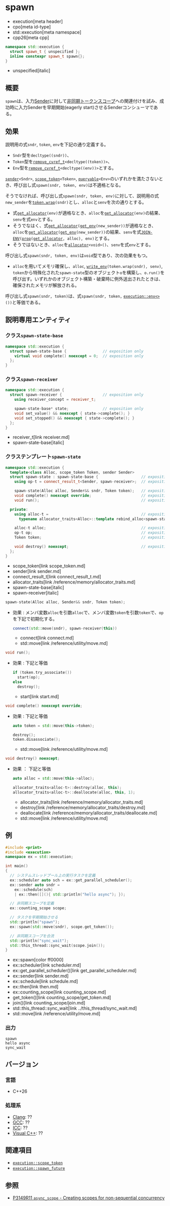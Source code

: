 # spawn
* execution[meta header]
* cpo[meta id-type]
* std::execution[meta namespace]
* cpp26[meta cpp]

```cpp
namespace std::execution {
  struct spawn_t { unspecified };
  inline constexpr spawn_t spawn{};
}
```
* unspecified[italic]

## 概要
`spawn`は、入力[Sender](sender.md)に対して[非同期トークンスコープ](scope_token.md)への関連付けを試み、成功時に入力Senderを早期開始(eagerly start)させるSenderコンシューマである。


## 効果
説明用の式`sndr`, `token`, `env`を下記の通り定義する。

- `Sndr`型を`decltype((sndr))`、
- `Token`型を[`remove_cvref_t`](/reference/type_traits/remove_cvref.md)`<decltype((token))>`、
- `Env`型を[`remove_cvref_t`](/reference/type_traits/remove_cvref.md)`<decltype((env))>`とする。

[`sender`](sender.md)`<Sndr>`, [`scope_token`](scope_token.md)`<Token>`, [`queryable`](../queryable.md)`<Env>`のいずれかを満たさないとき、呼び出し式`spawn(sndr, token, env)`は不適格となる。

そうでなければ、呼び出し式`spawn(sndr, token, env)`に対して、説明用の式`new_sender`を[`token.wrap`](scope_token.md)`(sndr)`とし、`alloc`と`senv`を次の通りとする。

- 式[`get_allocator`](../get_allocator.md)`(env)`が適格なとき、`alloc`を[`get_allocator`](../get_allocator.md)`(env)`の結果、`senv`を式`env`とする。
- そうでなはく、式[`get_allocator`](../get_allocator.md)`(`[`get_env`](get_env.md)`(new_sender))`が適格なとき、`alloc`を[`get_allocator`](../get_allocator.md)`(`[`get_env`](get_env.md)`(new_sender))`の結果、`senv`を式[`JOIN-ENV`](../queryable.md)`(`[`prop`](prop.md)`(`[`get_allocator`](../get_allocator.md)`, alloc), env)`とする。
- そうではないとき、`alloc`を[`allocator`](/reference/memory/allocator.md)`<void>()`、`senv`を式`env`とする。

呼び出し式`spawn(sndr, token, env)`は`void`型であり、次の効果をもつ。

- `alloc`を用いてメモリ確保し、`alloc`, [`write_env`](write_env.md)`(token.wrap(sndr), senv)`, `token`から特殊化された`spawn-state`型のオブジェクト`o`を構築し、`o.run()`を呼び出す。いずれかのオブジェクト構築・破棄時に例外送出されたときは、確保されたメモリが解放される。

呼び出し式`spawn(sndr, token)`は、式`spawn(sndr, token,` [`execution::env<>`](env.md)`())`と等価である。


## 説明専用エンティティ
### クラス`spawn-state-base`
```cpp
namespace std::execution {
  struct spawn-state-base {                // exposition only
    virtual void complete() noexcept = 0;  // exposition only
  };
}
```

### クラス`spawn-receiver`
```cpp
namespace std::execution {
  struct spawn-receiver {                  // exposition only
    using receiver_concept = receiver_t;

    spawn-state-base* state;               // exposition only
    void set_value() && noexcept { state->complete(); }
    void set_stopped() && noexcept { state->complete(); }
  };
}
```
* receiver_t[link receiver.md]
* spawn-state-base[italic]

### クラステンプレート`spawn-state`
```cpp
namespace std::execution {
  template<class Alloc, scope_token Token, sender Sender>
  struct spawn-state : spawn-state-base {                   // exposition only
    using op-t = connect_result_t<Sender, spawn-receiver>;  // exposition only

    spawn-state(Alloc alloc, Sender&& sndr, Token token);   // exposition only
    void complete() noexcept override;                      // exposition only
    void run();                                             // exposition only

  private:
    using alloc-t =                                         // exposition only
      typename allocator_traits<Alloc>::template rebind_alloc<spawn-state>;

    alloc-t alloc;                                          // exposition only
    op-t op;                                                // exposition only
    Token token;                                            // exposition only

    void destroy() noexcept;                                // exposition only
  };
}
```
* scope_token[link scope_token.md]
* sender[link sender.md]
* connect_result_t[link connect_result_t.md]
* allocator_traits[link /reference/memory/allocator_traits.md]
* spawn-state-base[italic]
* spawn-receiver[italic]

```cpp
spawn-state(Alloc alloc, Sender&& sndr, Token token);
```

- 効果 : メンバ変数`alloc`を引数`alloc`で、メンバ変数`token`を引数`token`で、`op`を下記で初期化する。

    ```cpp
    connect(std::move(sndr), spawn-receiver(this))
    ```
    * connect[link connect.md]
    * std::move[link /reference/utility/move.md]

```cpp
void run();
```

- 効果 : 下記と等価

    ```cpp
    if (token.try_associate())
      start(op);
    else
      destroy();
    ```
    * start[link start.md]

```cpp
void complete() noexcept override;
```

- 効果 : 下記と等価

    ```cpp
    auto token = std::move(this->token);

    destroy();
    token.disassociate();
    ```
    * std::move[link /reference/utility/move.md]

```cpp
void destroy() noexcept;
```

- 効果 ： 下記と等価

    ```cpp
    auto alloc = std::move(this->alloc);

    allocator_traits<alloc-t>::destroy(alloc, this);
    allocator_traits<alloc-t>::deallocate(alloc, this, 1);
    ```
    * allocator_traits[link /reference/memory/allocator_traits.md]
    * destroy[link /reference/memory/allocator_traits/destroy.md]
    * deallocate[link /reference/memory/allocator_traits/deallocate.md]
    * std::move[link /reference/utility/move.md]


## 例
```cpp example
#include <print>
#include <execution>
namespace ex = std::execution;

int main()
{
  // システムスレッドプール上の実行タスクを定義
  ex::scheduler auto sch = ex::get_parallel_scheduler();
  ex::sender auto sndr =
    ex::schedule(sch)
    | ex::then([](){ std::println("hello async"); });

  // 非同期スコープを定義
  ex::counting_scope scope;

  // タスクを早期開始させる
  std::println("spawn");
  ex::spawn(std::move(sndr), scope.get_token());

  // 非同期スコープを合流
  std::println("sync_wait");
  std::this_thread::sync_wait(scope.join());
}
```
* ex::spawn[color ff0000]
* ex::scheduler[link scheduler.md]
* ex::get_parallel_scheduler()[link get_parallel_scheduler.md]
* ex::sender[link sender.md]
* ex::schedule[link schedule.md]
* ex::then[link then.md]
* ex::counting_scope[link counting_scope.md]
* get_token()[link counting_scope/get_token.md]
* join()[link counting_scope/join.md]
* std::this_thread::sync_wait[link ../this_thread/sync_wait.md]
* std::move[link /reference/utility/move.md]

### 出力
```
spawn
hello async
sync_wait
```


## バージョン
### 言語
- C++26

### 処理系
- [Clang](/implementation.md#clang): ??
- [GCC](/implementation.md#gcc): ??
- [ICC](/implementation.md#icc): ??
- [Visual C++](/implementation.md#visual_cpp): ??


## 関連項目
- [`execution::scope_token`](scope_token.md)
- [`execution::spawn_future`](spawn_future.md)


## 参照
- [P3149R11 `async_scope` - Creating scopes for non-sequential concurrency](https://open-std.org/jtc1/sc22/wg21/docs/papers/2025/p3149r11.html)
